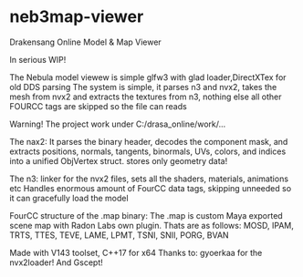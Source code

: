# neb3map-viewer
Drakensang Online Model & Map Viewer

In serious WIP!

The Nebula model viewew is simple glfw3 with glad loader,DirectXTex for old DDS parsing
The system is simple, it parses n3 and nvx2, takes the mesh from nvx2 and extracts the textures from n3, nothing else
all other FOURCC tags are skipped so the file can reads

Warning! The project work under C:/drasa_online/work/...

The nax2:
It parses the binary header, decodes the component mask, and extracts positions, normals, tangents, binormals, UVs, colors, and indices into a unified ObjVertex struct.
stores only geometry data! 

The n3:
linker for the nvx2 files, sets all the shaders, materials, animations etc
Handles enormous amount of FourCC data tags, skipping unneeded so it can gracefully load the model

FourCC structure of the .map binary:
The .map is custom Maya exported scene map with Radon Labs own plugin.
Thats are as follows: MOSD, IPAM, TRTS, TTES, TEVE, LAME, LPMT, TSNI, SNII, PORG, BVAN

Made with V143 toolset, C++17 for x64 
Thanks to: gyoerkaa for the nvx2loader! And Gscept!